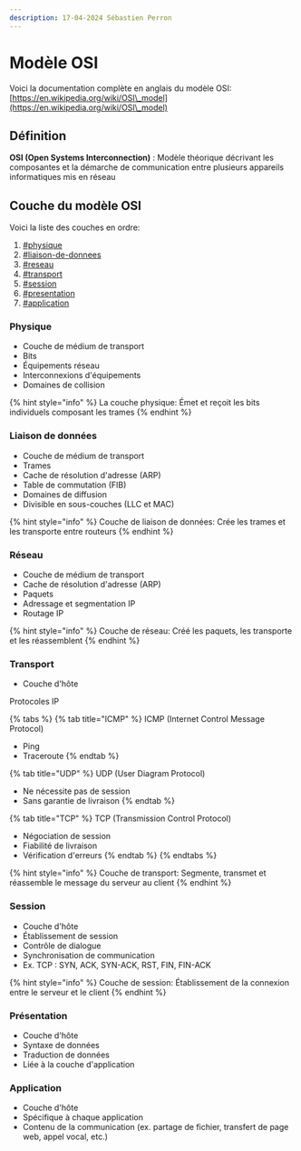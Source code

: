 ```yaml
---
description: 17-04-2024 Sébastien Perron
---
```


# Modèle OSI

Voici la documentation complète en anglais du modèle OSI: [https://en.wikipedia.org/wiki/OSI\_model](https://en.wikipedia.org/wiki/OSI\_model)

## Définition&#x20;

**OSI (Open Systems Interconnection)** : Modèle théorique décrivant les composantes et la démarche de communication entre plusieurs appareils informatiques mis en réseau

## Couche du modèle OSI

Voici la liste des couches en ordre:

1. [#physique](modele-osi.md#physique "mention")
2. [#liaison-de-donnees](modele-osi.md#liaison-de-donnees "mention")
3. [#reseau](modele-osi.md#reseau "mention")
4. [#transport](modele-osi.md#transport "mention")
5. [#session](modele-osi.md#session "mention")
6. [#presentation](modele-osi.md#presentation "mention")
7. [#application](modele-osi.md#application "mention")

### Physique

* Couche de médium de transport
* Bits
* Équipements réseau
* Interconnexions d'équipements
* Domaines de collision

{% hint style="info" %}
La couche physique: Émet et reçoit les bits individuels composant les trames
{% endhint %}

### Liaison de données

* Couche de médium de transport
* Trames
* Cache de résolution d'adresse (ARP)
* Table de commutation (FIB)
* Domaines de diffusion
* Divisible en sous-couches (LLC et MAC)

{% hint style="info" %}
Couche de liaison de données: Crée les trames et les transporte entre routeurs
{% endhint %}

### Réseau

* Couche de médium de transport&#x20;
* Cache de résolution d'adresse (ARP)
* Paquets
* Adressage et segmentation IP
* Routage IP

{% hint style="info" %}
Couche de réseau: Créé les paquets, les transporte et les réassemblent
{% endhint %}

### Transport

* Couche d'hôte

Protocoles IP

{% tabs %}
{% tab title="ICMP" %}
ICMP (Internet Control Message Protocol)

* Ping
* Traceroute
{% endtab %}

{% tab title="UDP" %}
UDP (User Diagram Protocol)&#x20;

* Ne nécessite pas de session
* Sans garantie de livraison
{% endtab %}

{% tab title="TCP" %}
TCP (Transmission Control Protocol)

* Négociation de session
* Fiabilité de livraison
* Vérification d'erreurs
{% endtab %}
{% endtabs %}

{% hint style="info" %}
Couche de transport: Segmente, transmet et réassemble le message du serveur au client
{% endhint %}

### Session

* Couche d'hôte
* Établissement de session
* Contrôle de dialogue
* Synchronisation de communication
* Ex. TCP : SYN, ACK, SYN-ACK, RST, FIN, FIN-ACK

{% hint style="info" %}
Couche de session: Établissement de la connexion entre le serveur et le client
{% endhint %}

### Présentation

* Couche d'hôte
* Syntaxe de données
* Traduction de données
* Liée à la couche d'application

### Application

* Couche d'hôte
* Spécifique à chaque application
* Contenu de la communication (ex. partage de fichier, transfert de page web, appel vocal, etc.)
